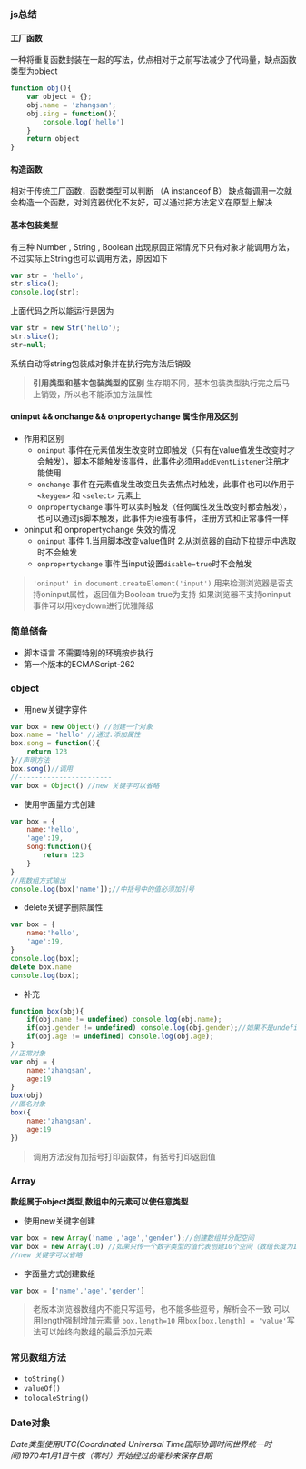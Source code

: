 ### js总结
#### 工厂函数
一种将重复函数封装在一起的写法，优点相对于之前写法减少了代码量，缺点函数类型为object

```js
function obj(){
	var object = {};
	obj.name = 'zhangsan';
	obj.sing = function(){
		console.log('hello')
	}
	return object
}
```

#### 构造函数
相对于传统工厂函数，函数类型可以判断 （A instanceof B） 缺点每调用一次就会构造一个函数，对浏览器优化不友好，可以通过把方法定义在原型上解决

#### 基本包装类型
有三种 Number , String , Boolean 
出现原因正常情况下只有对象才能调用方法，不过实际上String也可以调用方法，原因如下

```js
var str = 'hello';
str.slice();
console.log(str);
```

上面代码之所以能运行是因为

```js
var str = new Str('hello');
str.slice();
str=null;
```

系统自动将string包装成对象并在执行完方法后销毁
> **引用类型和基本包装类型的区别**  生存期不同，基本包装类型执行完之后马上销毁，所以也不能添加方法属性

#### oninput && onchange && onpropertychange 属性作用及区别
- 作用和区别
	+ `oninput` 事件在元素值发生改变时立即触发（只有在value值发生改变时才会触发），脚本不能触发该事件，此事件必须用`addEventListener`注册才能使用
	+ `onchange` 事件在元素值发生改变且失去焦点时触发，此事件也可以作用于 `<keygen>` 和 `<select>` 元素上
	+ `onpropertychange` 事件可以实时触发（任何属性发生改变时都会触发），也可以通过js脚本触发，此事件为ie独有事件，注册方式和正常事件一样
- oninput 和 onpropertychange 失效的情况
	+ `oninput` 事件 1.当用脚本改变value值时 2.从浏览器的自动下拉提示中选取时不会触发
	+ `onpropertychange` 事件当input设置`disable=true`时不会触发

> `'oninput' in document.createElement('input')` 用来检测浏览器是否支持oninput属性，返回值为Boolean true为支持
> 如果浏览器不支持oninput事件可以用keydown进行优雅降级


### 简单储备
- 脚本语言 不需要特别的环境按步执行
- 第一个版本的ECMAScript-262

### object
- 用new关键字穿件
```js
var box = new Object() //创建一个对象
box.name = 'hello' //通过.添加属性
box.song = function(){
	return 123
}//声明方法
box.song()//调用
//-----------------------
var box = Object() //new 关键字可以省略
```
- 使用字面量方式创建
```js
var box = {
	name:'hello',
	'age':19,
	song:function(){
		return 123
	}
}
//用数组方式输出
console.log(box['name']);//中括号中的值必须加引号

```

- delete关键字删除属性

```js
var box = {
	name:'hello',
	'age':19,
}
console.log(box);
delete box.name
console.log(box);
```
- 补充

```js
function box(obj){
	if(obj.name != undefined) console.log(obj.name);
	if(obj.gender != undefined) console.log(obj.gender);//如果不是undefined才会打印
	if(obj.age != undefined) console.log(obj.age);
}
//正常对象
var obj = {
	name:'zhangsan',
	age:19
}
box(obj)
//匿名对象
box({
	name:'zhangsan',
	age:19
})
```
> 调用方法没有加括号打印函数体，有括号打印返回值

### Array
**数组属于object类型,数组中的元素可以使任意类型**
- 使用new关键字创建

```js
var box = new Array('name','age','gender');//创建数组并分配空间
var box = new Array(10) //如果只传一个数字类型的值代表创建10个空间（数组长度为10内容为空）
//new 关键字可以省略
```

- 字面量方式创建数组

```js
var box = ['name','age','gender']
```
> 老版本浏览器数组内不能只写逗号，也不能多些逗号，解析会不一致
> 可以用length强制增加元素量 `box.length=10`
> 用`box[box.length] = 'value'`写法可以始终向数组的最后添加元素

### 常见数组方法
- `toString()`
- `valueOf()`
- `tolocaleString()`

### Date对象
*Date类型使用UTC(Coordinated Universal Time国际协调时间世界统一时间)1970年1月1日午夜（零时）开始经过的毫秒来保存日期*